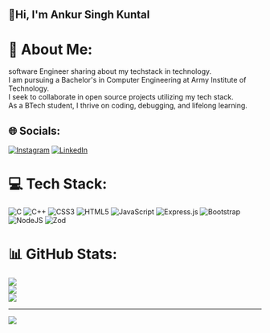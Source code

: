 ## 👋Hi, I'm Ankur Singh Kuntal
# 💫 About Me:
software Engineer sharing about my techstack in technology.<br>I am pursuing a Bachelor's in Computer Engineering at Army Institute of Technology.<br>I seek to collaborate in open source projects utilizing my tech stack.<br>As a BTech student, I thrive on coding, debugging, and lifelong learning.<br>


## 🌐 Socials:
[![Instagram](https://img.shields.io/badge/Instagram-%23E4405F.svg?logo=Instagram&logoColor=white)](https://instagram.com/askuntal222) [![LinkedIn](https://img.shields.io/badge/LinkedIn-%230077B5.svg?logo=linkedin&logoColor=white)](https://linkedin.com/in/ankur-singh-kuntal-199580252) 

# 💻 Tech Stack:
![C](https://img.shields.io/badge/c-%2300599C.svg?style=for-the-badge&logo=c&logoColor=white) ![C++](https://img.shields.io/badge/c++-%2300599C.svg?style=for-the-badge&logo=c%2B%2B&logoColor=white) ![CSS3](https://img.shields.io/badge/css3-%231572B6.svg?style=for-the-badge&logo=css3&logoColor=white) ![HTML5](https://img.shields.io/badge/html5-%23E34F26.svg?style=for-the-badge&logo=html5&logoColor=white) ![JavaScript](https://img.shields.io/badge/javascript-%23323330.svg?style=for-the-badge&logo=javascript&logoColor=%23F7DF1E) ![Express.js](https://img.shields.io/badge/express.js-%23404d59.svg?style=for-the-badge&logo=express&logoColor=%2361DAFB) ![Bootstrap](https://img.shields.io/badge/bootstrap-%238511FA.svg?style=for-the-badge&logo=bootstrap&logoColor=white) ![NodeJS](https://img.shields.io/badge/node.js-6DA55F?style=for-the-badge&logo=node.js&logoColor=white) ![Zod](https://img.shields.io/badge/zod-%233068b7.svg?style=for-the-badge&logo=zod&logoColor=white)
# 📊 GitHub Stats:
![](https://github-readme-stats.vercel.app/api?username=ankursinghkuntal&theme=dark&hide_border=false&include_all_commits=false&count_private=false)<br/>
![](https://github-readme-streak-stats.herokuapp.com/?user=ankursinghkuntal&theme=dark&hide_border=false)<br/>
![](https://github-readme-stats.vercel.app/api/top-langs/?username=ankursinghkuntal&theme=dark&hide_border=false&include_all_commits=false&count_private=false&layout=compact)

---
[![](https://visitcount.itsvg.in/api?id=ankursinghkuntal&icon=0&color=0)](https://visitcount.itsvg.in)

<!-- Proudly created with GPRM ( https://gprm.itsvg.in ) -->
